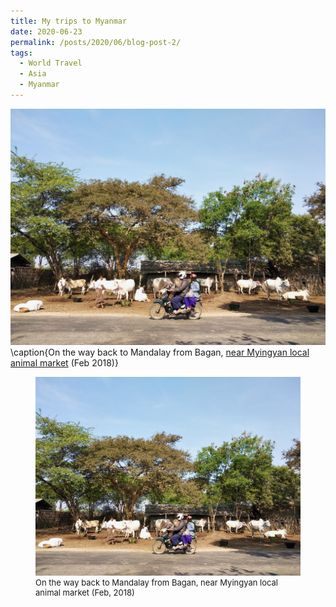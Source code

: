 ```yaml
---
title: My trips to Myanmar
date: 2020-06-23
permalink: /posts/2020/06/blog-post-2/
tags:
  - World Travel
  - Asia
  - Myanmar
---
```


![](/photograph/myanmar.bagan1.png)\caption{On the way back to Mandalay from Bagan, [near Myingyan local animal market](https://goo.gl/maps/QLafEiSzY5xecfb16) (Feb 2018)}


<figure>
    <img src='/photograph/myanmar.bagan1.png' />
    <font size="2">
    <figcaption> 
      On the way back to Mandalay from Bagan, <a href: https://goo.gl/maps/QLafEiSzY5xecfb16">near Myingyan local animal market (Feb, 2018) </a>
    </figcaption>
    </font>
</figure>
